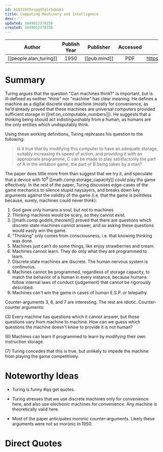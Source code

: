 ```yaml
---
id: b16519f6zspgdfglr5qkqk1
title: Computing Machinery and Intelligence
desc: ''
updated: 1649052378156
created: 1649052378156
---
```



| Author | Publish Year | Publisher | Accessed | Link |
| :-------: | :------------:|:------------:|:------:| :---: |
| [[people.alan_turing]]| 1950 | [[pub.mind]] | PDF | https://academic.oup.com/mind/article/LIX/236/433/986238 |

# Summary
Turing argues that the question "Can machines think?" is important, but is ill-defined as neither "think" nor "machine" has clear meaning. He defines a machine as a digital discrete state machine (mostly for convenience, as he'd already proved that these machines are universal computers provided sufficient storage in [[ref.on_computable_numbers]]). He suggests that a thinking being should act indistinguishably from a human, as humans are the only entities which undisputably think.

Using these working definitions, Turing rephrases his question to the following: 

> Is it true that by modifying this computer to have an adequate
storage, suitably increasing its speed of action, and providing it with an appropriate programme, C can be made to play satisfactorily the part of A in the imitation game, the part of B being taken by a man?

The paper does little more from than suggest that we try it, and speculate that a device with 10<sup>9</sup> [[math.comp.storage_capacity]] could play tha game effectively. In the rest of the paper, Turing discusses edge-cases of the game mechanics to silence stupid naysayers, and breaks down key arguments against the validity of the game (i.e. that the game is pointless because, surely, machines could never think):

1. God gave only humans a soul, but not to machines
2. Thinking machines would be scary, so they cannot exist.
3. [[math.comp.godels_theorem]] proved that there are questions which discrete state machines cannot answer, and so asking these questions would easily win the game.
4. "Thinking" only comes from consciousness, i.e. that knowing thinking was done.
5. Machines just can't do some things, like enjoy strawberries and cream.
6. Machines cannot learn. They do only what they are programmed to learn.
7. Discrete state machines are discrete. The human nervous system is continuous.
8. Machines cannot be programmed, regardless of storage capacity, to match the behavior of a human in every instance, because humans follow internal laws of conduct (judgement) that cannot be rigorously described.
9. Machines can't win the game in cases of human E.S.P. or telepathy.

Counter-arguments 3, 6, and 7 are interesting. The rest are idiotic. Counter-counter arguments:

(3) Every machine has questions which it cannot answer, but those questions vary from machine to machine. How can we guess which questions the machine doesn't know to provide it is not human?

(6) Machines can learn if programmed to learn by modifying their own instruction storage.

(7) Turing concedes that this is true, but unlikely to impede the machine from playing the game competitively.

# Noteworthy Ideas
- Turing is funny #qq get quotes.

- Turing stresses that we use discrete machines only for convenience here, and also use electronic machines for convenience. Any machine is theoretically valid here.

- Most of the paper anticipates moronic counter-arguments. Likely these arguments were not so moronic in 1950.

# Direct Quotes